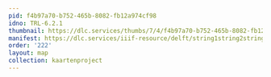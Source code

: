 ```yaml
---
pid: f4b97a70-b752-465b-8082-fb12a974cf98
idno: TRL-6.2.1
thumbnail: https://dlc.services/thumbs/7/4/f4b97a70-b752-465b-8082-fb12a974cf98/full/400,339/0/default.jpg
manifest: https://dlc.services/iiif-resource/delft/string1string2string3/kaartenproject-2007/TRL-6.2.1
order: '222'
layout: map
collection: kaartenproject
---
```

